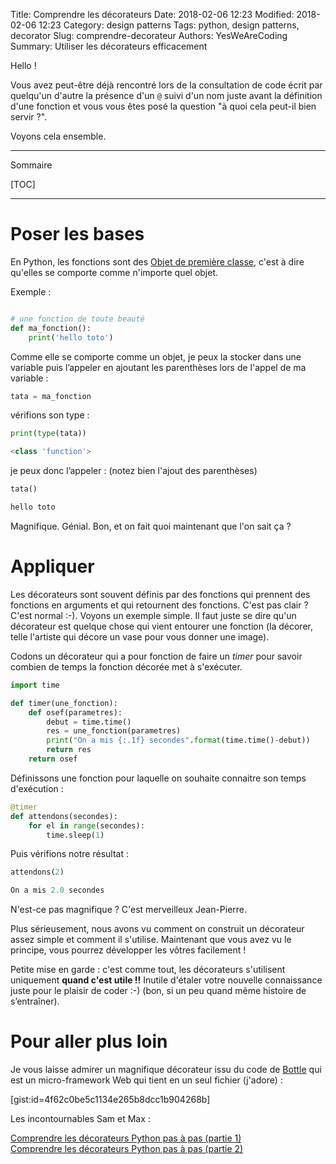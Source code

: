 Title: Comprendre les décorateurs
Date: 2018-02-06 12:23
Modified: 2018-02-06 12:23
Category: design patterns
Tags: python, design patterns, decorator
Slug: comprendre-decorateur
Authors: YesWeAreCoding
Summary: Utiliser les décorateurs efficacement

Hello !

Vous avez peut-être déjà rencontré lors de la consultation de code écrit par quelqu'un d'autre la présence d'un `@` suivi d'un nom juste avant la définition d'une fonction et vous vous êtes posé la question "à quoi cela peut-il bien servir ?".

Voyons cela ensemble.

---
Sommaire

[TOC]

---

# Poser les bases

En Python, les fonctions sont des [Objet de première classe](https://fr.wikipedia.org/wiki/Objet_de_premi%C3%A8re_classe), c'est à dire qu'elles se comporte comme n'importe quel objet.

Exemple :

```python

# une fonction de toute beauté
def ma_fonction():
    print('hello toto')
```

Comme elle se comporte comme un objet, je peux la stocker dans une variable puis l’appeler en ajoutant les parenthèses lors de l'appel de ma variable :

```python
tata = ma_fonction
```

vérifions son type :
```python
print(type(tata))

<class 'function'>
```

je peux donc l’appeler : (notez bien l'ajout des parenthèses)

```python
tata()

hello toto
```

Magnifique. Génial. Bon, et on fait quoi maintenant que l'on sait ça ?

# Appliquer

Les décorateurs sont souvent définis par des fonctions qui prennent des fonctions en arguments et qui retournent des fonctions. C'est pas clair ? C'est normal :-). Voyons un exemple simple. Il faut juste se dire qu'un décorateur est quelque chose qui vient entourer une fonction (la décorer, telle l'artiste qui décore un vase pour vous donner une image).

Codons un décorateur qui a pour fonction de faire un *timer* pour savoir combien de temps la fonction décorée met à s'exécuter.

```python
import time

def timer(une_fonction):
    def osef(parametres):
        debut = time.time()
        res = une_fonction(parametres)
        print("On a mis {:.1f} secondes".format(time.time()-debut))
        return res
    return osef
```

Définissons une fonction pour laquelle on souhaite connaitre son temps d'exécution :

```python
@timer
def attendons(secondes):
    for el in range(secondes):
        time.sleep(1)
```

Puis vérifions notre résultat :

```python
attendons(2)

On a mis 2.0 secondes
```

N'est-ce pas magnifique ? C'est merveilleux Jean-Pierre.

Plus sérieusement, nous avons vu comment on construit un décorateur assez simple et comment il s'utilise. Maintenant que vous avez vu le principe, vous pourrez développer les vôtres facilement !

Petite mise en garde : c'est comme tout, les décorateurs s'utilisent uniquement **quand c'est utile !!** Inutile d'étaler votre nouvelle connaissance juste pour le plaisir de coder :-) (bon, si un peu quand même histoire de s’entraîner).

# Pour aller plus loin

Je vous laisse admirer un magnifique décorateur issu du code de [Bottle](https://bottlepy.org) qui est un micro-framework Web qui tient en un seul fichier (j'adore) :

[gist:id=4f62c0be5c1134e265b8dcc1b904268b]

Les incontournables Sam et Max :

[Comprendre les décorateurs Python pas à pas (partie 1)](http://sametmax.com/comprendre-les-decorateurs-python-pas-a-pas-partie-1/)  
[Comprendre les décorateurs Python pas à pas (partie 2)](http://sametmax.com/comprendre-les-decorateur-python-pas-a-pas-partie-2/)

